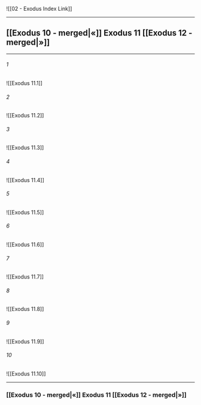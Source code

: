 ![[02 - Exodus Index Link]]

---
##  [[Exodus 10 - merged|«]] Exodus 11 [[Exodus 12 - merged|»]]

---

###### 1
![[Exodus 11.1]] 

###### 2
![[Exodus 11.2]] 

###### 3
![[Exodus 11.3]] 

###### 4
![[Exodus 11.4]]

###### 5 
![[Exodus 11.5]] 

###### 6
![[Exodus 11.6]] 

###### 7
![[Exodus 11.7]] 

###### 8
![[Exodus 11.8]] 

###### 9
![[Exodus 11.9]] 

###### 10
![[Exodus 11.10]] 


---
###  [[Exodus 10 - merged|«]] Exodus 11 [[Exodus 12 - merged|»]]